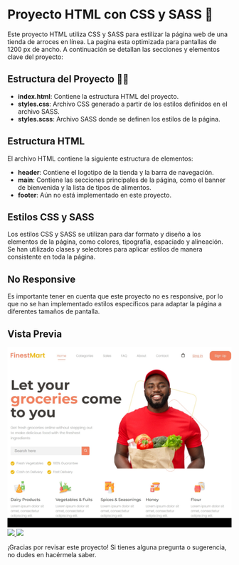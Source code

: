 # Proyecto HTML con CSS y SASS 🚀

Este proyecto HTML utiliza CSS y SASS para estilizar la página web de una tienda de arroces en línea. La pagina esta optimizada para pantallas de 
1200 px de ancho. A continuación se detallan las secciones y elementos clave del proyecto:

## Estructura del Proyecto  👩‍💻

- **index.html**: Contiene la estructura HTML del proyecto.
- **styles.css**: Archivo CSS generado a partir de los estilos definidos en el archivo SASS.
- **styles.scss**: Archivo SASS donde se definen los estilos de la página.

## Estructura HTML

El archivo HTML contiene la siguiente estructura de elementos:

- **header**: Contiene el logotipo de la tienda y la barra de navegación.
- **main**: Contiene las secciones principales de la página, como el banner de bienvenida y la lista de tipos de alimentos.
- **footer**: Aún no está implementado en este proyecto.

## Estilos CSS y SASS

Los estilos CSS y SASS se utilizan para dar formato y diseño a los elementos de la página, como colores, tipografía, espaciado y alineación. Se han utilizado clases y selectores para aplicar estilos de manera consistente en toda la página.

## No Responsive

Es importante tener en cuenta que este proyecto no es responsive, por lo que no se han implementado estilos específicos para adaptar la página a diferentes tamaños de pantalla.

## Vista Previa

<img src="/img/proyecto.jpeg">
<a href="https://github.com/EstherChuCortes/HTML-CSS-SASS-Grocery-Store" target="_blank">
    <img src="https://img.shields.io/static/v1?label=|&message=VER CODIGO&color=f&style=plastic&logo=github&logo-color=white"/>
  </a>  
  <a href="https://estherchucortes.github.io/CSS-SASS-header-Grocery-Store/" target="_blank">
    <img src="https://img.shields.io/static/v1?label=|&message=VER WEBSITE&color=cdf998&style=plastic&logo=wordpress&logo-color=white"/>
  </a>

¡Gracias por revisar este proyecto! Si tienes alguna pregunta o sugerencia, no dudes en hacérmela saber.
